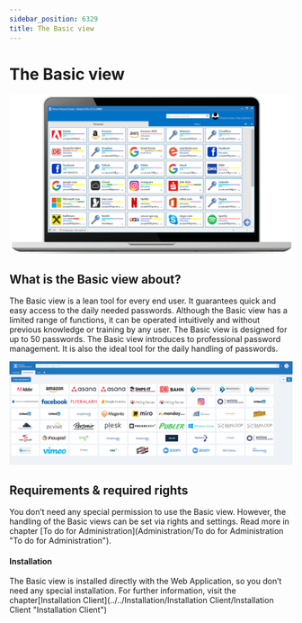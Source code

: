 ```yaml
---
sidebar_position: 6329
title: The Basic view
---
```


# The Basic view

![](../../../../../../static/images/PasswordSecure_9.2/Content/Resources/Images/light-client-en.png)

## What is the Basic view about?

The Basic view is a lean tool for every end user. It guarantees quick and easy access to the daily needed passwords. Although the Basic view has a limited range of functions, it can be operated intuitively and without previous knowledge or training by any user. The Basic view is designed for up to 50 passwords. The Basic view introduces to professional password management. It is also the ideal tool for the daily handling of passwords.

![](../../../../../../static/images/PasswordSecure_9.2/Content/Resources/Images/image1.png)

## Requirements & required rights

You don’t need any special permission to use the Basic view. However, the handling of the Basic views can be set via rights and settings. Read more in chapter [To do for Administration](Administration/To do for Administration "To do for Administration").

#### Installation

The Basic view is installed directly with the Web Application, so you don’t need any special installation. For further information, visit the chapter[Installation Client](../../Installation/Installation Client/Installation Client "Installation Client")